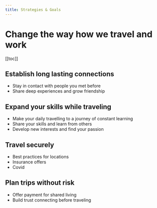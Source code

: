 ```yaml
---
title: Strategies & Goals
---
```


# Change the way how we travel and work

[[toc]]

## Establish long lasting connections

- Stay in contact with people you met before
- Share deep experiences and grow friendship

## Expand your skills while traveling

- Make your daily travelling to a journey of constant learning
- Share your skills and learn from others
- Develop new interests and find your passion

## Travel securely

- Best practices for locations
- Insurance offers
- Covid

## Plan trips without risk

- Offer payment for shared living
- Build trust connecting before traveling